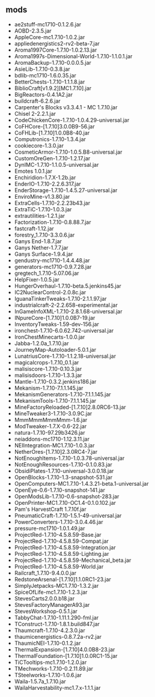 ## mods
* ae2stuff-mc1710-0.1.2.6.jar
* AOBD-2.3.5.jar
* AppleCore-mc1.7.10-1.0.2.jar
* appliedenergistics2-rv2-beta-7.jar
* Aroma1997Core-1.7.10-1.0.2.13.jar
* Aroma1997s-Dimensional-World-1.7.10-1.1.0.1.jar
* AromaBackup-1.7.10-0.0.0.5.jar
* AsieLib-1.7.10-0.3.8.jar
* bdlib-mc1710-1.6.0.35.jar
* BetterChests-1.7.10-1.1.1.8.jar
* BiblioCraft[v1.9.2][MC1.7.10].jar
* BigReactors-0.4.1A2.jar
* buildcraft-6.2.6.jar
* Carpenter's Blocks v3.3.4.1 - MC 1.7.10.jar
* Chisel 2-2.2.1.jar
* CodeChickenCore-1.7.10-1.0.4.29-universal.jar
* CoFHCore-[1.7.10]3.0.0B9-56.jar
* CoFHLib-[1.7.10]1.0.0B8-40.jar
* Computronics-1.7.10-1.3.4.jar
* cookiecore-1.3.0.jar
* CosmeticArmor-1.7.10-1.0.5.B8-universal.jar
* CustomOreGen-1.7.10-1.2.17.jar
* DynIMC-1.7.10-1.1.0.5-universal.jar
* Emotes 1.0.1.jar
* Enchiridion-1.7.X-1.2b.jar
* EnderIO-1.7.10-2.2.6.317.jar
* EnderStorage-1.7.10-1.4.5.27-universal.jar
* EnviroMine-v1.3.80.jar
* ExtraCells-1.7.10-2.2.23b43.jar
* ExtraTiC-1.7.10-1.0.3.jar
* extrautilities-1.2.1.jar
* Factorization-1.7.10-0.8.88.7.jar
* fastcraft-1.12.jar
* forestry_1.7.10-3.3.0.6.jar
* Ganys End-1.8.7.jar
* Ganys Nether-1.7.7.jar
* Ganys Surface-1.9.4.jar
* gendustry-mc1710-1.4.4.48.jar
* generators-mc1710-0.9.7.28.jar
* gregtech_1.7.10-5.07.06.jar
* HelpFixer-1.0.5.jar
* HungerOverhaul-1.7.10-beta.5.jenkins45.jar
* IC2NuclearControl-2.0.8c.jar
* IguanaTinkerTweaks-1.7.10-2.1.1.97.jar
* industrialcraft-2-2.2.658-experimental.jar
* InGameInfoXML-1.7.10-2.8.1.68-universal.jar
* INpureCore-[1.7.10]1.0.0B7-19.jar
* InventoryTweaks-1.59-dev-156.jar
* ironchest-1.7.10-6.0.62.742-universal.jar
* IronChestMinecarts-1.0.0.jar
* Jabba-1.2.0a_1.7.10.jar
* JourneyMap-Autoloader-5.0.1.jar
* LunatriusCore-1.7.10-1.1.2.18-universal.jar
* magicalcrops-1.7.10_0.1.jar
* malisiscore-1.7.10-0.10.3.jar
* malisisdoors-1.7.10-1.3.3.jar
* Mantle-1.7.10-0.3.2.jenkins186.jar
* Mekanism-1.7.10-7.1.1.145.jar
* MekanismGenerators-1.7.10-7.1.1.145.jar
* MekanismTools-1.7.10-7.1.1.145.jar
* MineFactoryReloaded-[1.7.10]2.8.0RC6-13.jar
* MineTweaker3-1.7.10-3.0.9C.jar
* MmmMmmMmmMmm-1.6.jar
* ModTweaker-1.7.X-0.6-22.jar
* natura-1.7.10-97.29b3426.jar
* neiaddons-mc1710-1.12.3.11.jar
* NEIIntegration-MC1.7.10-1.0.3.jar
* NetherOres-[1.7.10]2.3.0RC4-7.jar
* NotEnoughItems-1.7.10-1.0.3.78-universal.jar
* NotEnoughResources-1.7.10-0.1.0.83.jar
* ObsidiPlates-1.7.10-universal-3.0.0.18.jar
* OpenBlocks-1.7.10-1.3-snapshot-531.jar
* OpenComputers-MC1.7.10-1.4.3.21-beta.1-universal.jar
* OpenEye-0.6-1.7.10-snapshot-141.jar
* OpenModsLib-1.7.10-0.6-snapshot-283.jar
* OpenPrinter-MC1.7.10-OC1.4-0.1.0.102.jar
* Pam's HarvestCraft 1.7.10f.jar
* PneumaticCraft-1.7.10-1.5.1-49-universal.jar
* PowerConverters-1.7.10-3.0.4.46.jar
* pressure-mc1710-1.0.1.49.jar
* ProjectRed-1.7.10-4.5.8.59-Base.jar
* ProjectRed-1.7.10-4.5.8.59-Compat.jar
* ProjectRed-1.7.10-4.5.8.59-Integration.jar
* ProjectRed-1.7.10-4.5.8.59-Lighting.jar
* ProjectRed-1.7.10-4.5.8.59-Mechanical_beta.jar
* ProjectRed-1.7.10-4.5.8.59-World.jar
* Railcraft_1.7.10-9.4.0.0.jar
* RedstoneArsenal-[1.7.10]1.1.0RC1-23.jar
* SimplyJetpacks-MC1.7.10-1.3.2.jar
* SpiceOfLife-mc1.7.10-1.2.3.jar
* StevesCarts2.0.0.b18.jar
* StevesFactoryManagerA93.jar
* StevesWorkshop-0.5.1.jar
* TabbyChat-1.7.10-1.11.1.290-fml.jar
* TConstruct-1.7.10-1.8.1.build847.jar
* Thaumcraft-1.7.10-4.2.3.0.jar
* thaumicenergistics-0.8.7.2a-rv2.jar
* ThaumicNEI-1.7.10-0.1.2.jar
* ThermalExpansion-[1.7.10]4.0.0B8-23.jar
* ThermalFoundation-[1.7.10]1.0.0RC1-15.jar
* TiCTooltips-mc1.7.10-1.2.0.jar
* TMechworks-1.7.10-0.2.11.89.jar
* TSteelworks-1.7.10-1.0.6.jar
* Waila-1.5.7a_1.7.10.jar
* WailaHarvestability-mc1.7.x-1.1.1.jar
